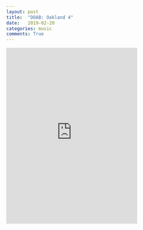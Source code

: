 ```yaml
---
layout: post
title:  "DOAB: Oakland 4"
date:   2019-02-20
categories: music
comments: True
---
```

<iframe style="border: 0; width: 350px; height: 470px;" src="https://bandcamp.com/EmbeddedPlayer/album=1178235612/size=large/bgcol=ffffff/linkcol=0687f5/tracklist=false/transparent=true/" seamless><a href="http://doab.bandcamp.com/album/oakland-4">Oakland 4 by drunk on a bike</a></iframe>
